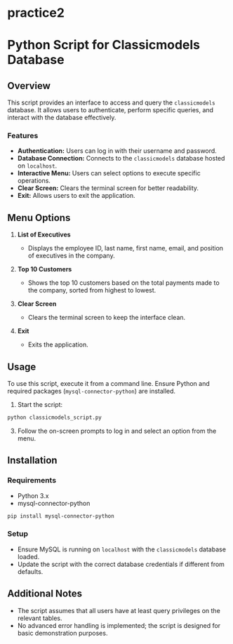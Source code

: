 # practice2
# Python Script for Classicmodels Database

## Overview
This script provides an interface to access and query the `classicmodels` database. It allows users to authenticate, perform specific queries, and interact with the database effectively.

### Features
- **Authentication:** Users can log in with their username and password.
- **Database Connection:** Connects to the `classicmodels` database hosted on `localhost`.
- **Interactive Menu:** Users can select options to execute specific operations.
- **Clear Screen:** Clears the terminal screen for better readability.
- **Exit:** Allows users to exit the application.

## Menu Options

1. **List of Executives**
   - Displays the employee ID, last name, first name, email, and position of executives in the company.

2. **Top 10 Customers**
   - Shows the top 10 customers based on the total payments made to the company, sorted from highest to lowest.

3. **Clear Screen**
   - Clears the terminal screen to keep the interface clean.

4. **Exit**
   - Exits the application.

## Usage
To use this script, execute it from a command line. Ensure Python and required packages (`mysql-connector-python`) are installed.

1. Start the script:
```bash
python classicmodels_script.py
```
3. Follow the on-screen prompts to log in and select an option from the menu.

## Installation

### Requirements
- Python 3.x
- mysql-connector-python
```bash
pip install mysql-connector-python
```


### Setup
- Ensure MySQL is running on `localhost` with the `classicmodels` database loaded.
- Update the script with the correct database credentials if different from defaults.

## Additional Notes
- The script assumes that all users have at least query privileges on the relevant tables.
- No advanced error handling is implemented; the script is designed for basic demonstration purposes.
